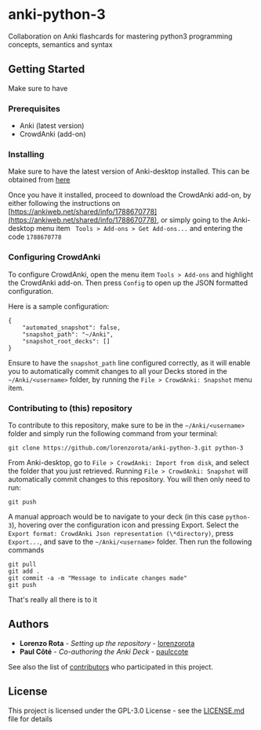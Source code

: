 # anki-python-3

Collaboration on Anki flashcards for mastering python3 programming concepts, semantics and syntax

## Getting Started

Make sure to have 

### Prerequisites

* Anki (latest version)
* CrowdAnki (add-on)


### Installing

Make sure to have the latest version of Anki-desktop installed. This can be obtained from [here](https://apps.ankiweb.net/)

Once you have it installed, proceed to download the CrowdAnki add-on, by either following the instructions on [https://ankiweb.net/shared/info/1788670778](https://ankiweb.net/shared/info/1788670778), or simply going to the Anki-desktop menu item ``` Tools > Add-ons > Get Add-ons...``` and entering the code ``` 1788670778 ```


### Configuring CrowdAnki

To configure CrowdAnki, open the menu item ``` Tools > Add-ons ``` and highlight the CrowdAnki add-on. Then press ``` Config ``` to open up the JSON formatted configuration.

Here is a sample configuration:

```
{
    "automated_snapshot": false,
    "snapshot_path": "~/Anki",
    "snapshot_root_decks": []
}
```

Ensure to have the ``` snapshot_path ``` line configured correctly, as it will enable you to automatically commit changes to all your Decks stored in the ``` ~/Anki/<username> ``` folder, by running the ``` File > CrowdAnki: Snapshot ``` menu item. 

### Contributing to (this) repository

To contribute to this repository, make sure to be in the ``` ~/Anki/<username> ``` folder and simply run the following command from your terminal:

```
git clone https://github.com/lorenzorota/anki-python-3.git python-3
```

From Anki-desktop, go to ``` File > CrowdAnki: Import from disk ```, and select the folder that you just retrieved.
Running ``` File > CrowdAnki: Snapshot ``` will automatically commit changes to this repository. You will then only need to run:

```
git push
```

A manual approach would be to navigate to your deck (in this case ``` python-3 ```), hovering over the configuration icon and pressing Export. Select the ``` Export format: CrowdAnki Json representation (\*directory) ```, press ``` Export... ```, and save to the ``` ~/Anki/<username> ``` folder. Then run the following commands

```
git pull
git add .
git commit -a -m "Message to indicate changes made"
git push
```

That's really all there is to it

## Authors

* **Lorenzo Rota** - *Setting up the repository* - [lorenzorota](https://github.com/lorenzorota)
* **Paul Côté** - *Co-authoring the Anki Deck* - [paulccote](https://github.com/paulccote)

See also the list of [contributors](https://github.com/your/project/contributors) who participated in this project.

## License

This project is licensed under the GPL-3.0 License - see the [LICENSE.md](LICENSE.md) file for details
